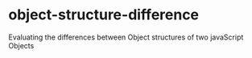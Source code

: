 # object-structure-difference
Evaluating the differences between Object structures of two javaScript Objects
